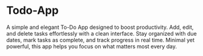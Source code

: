 # Todo-App
A simple and elegant To-Do App designed to boost productivity. Add, edit, and delete tasks effortlessly with a clean interface. Stay organized with due dates, mark tasks as complete, and track progress in real time. Minimal yet powerful, this app helps you focus on what matters most every day.
